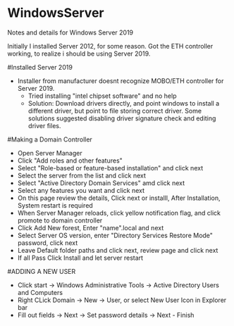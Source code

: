 # WindowsServer
Notes and details for Windows Server 2019

Initially I installed Server 2012, for some reason. Got the ETH controller working, to realize i should be using Server 2019.

#Installed Server 2019
* Installer from manufacturer doesnt recognize MOBO/ETH controller for Server 2019.
  * Tried installing "intel chipset software" and no help
  * Solution: Download drivers directly, and point windows to install a different driver, but point to file storing correct driver. Some solutions suggested disabling driver signature check and editing driver files. 
  
#Making a Domain Controller
* Open Server Manager
* Click "Add roles and other features"
* Select "Role-based or feature-based installation" and click next
* Select the server from the list and click next
* Select "Active Directory Domain Services" amd click next
* Select any features you want and click next
* On this page review the details, Click next or installl, After Installation, System restart is required
* When Server Manager reloads, click yellow notification flag, and click promote to domain controller
* Click Add New forest, Enter "name".local and next
* Select Server OS version, enter "Directory Services Restore Mode" password, click next
* Leave Default folder paths and click next, review page and click next
* If all Pass Click Install and let server restart

#ADDING A NEW USER
* Click start -> Windows Administrative Tools -> Active Directory Users and Computers
* Right CLick Domain -> New -> User, or select New User Icon in Explorer bar
* Fill out fields -> Next -> Set password details -> Next - Finish
